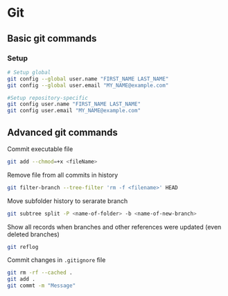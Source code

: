 # Git

## Basic git commands

### Setup
```bash
# Setup global
git config --global user.name "FIRST_NAME LAST_NAME"
git config --global user.email "MY_NAME@example.com"

#Setup repository-specific
git config user.name "FIRST_NAME LAST_NAME"
git config user.email "MY_NAME@example.com"
```

## Advanced git commands

Commit executable file
```bash
git add --chmod=+x <fileName>
```

Remove file from all commits in history
```bash
git filter-branch --tree-filter 'rm -f <filename>' HEAD
```

Move subfolder history to serarate branch 
```bash
git subtree split -P <name-of-folder> -b <name-of-new-branch>
```

Show all records when branches and other references were updated (even deleted branches)
```bash
git reflog
```

Commit changes in `.gitignore` file
```bash
git rm -rf --cached .
git add .
git commt -m "Message"
```